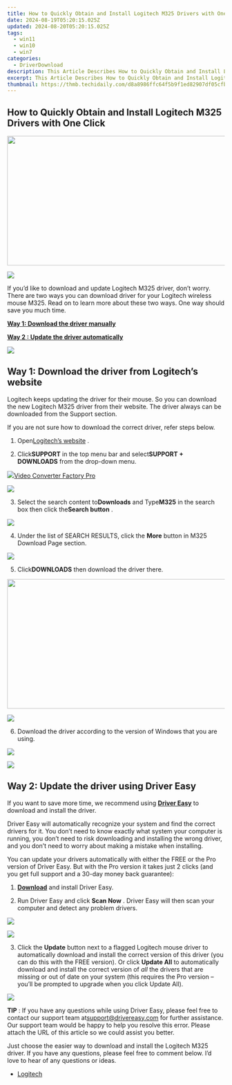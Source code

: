 ```yaml
---
title: How to Quickly Obtain and Install Logitech M325 Drivers with One Click
date: 2024-08-19T05:20:15.025Z
updated: 2024-08-20T05:20:15.025Z
tags:
  - win11
  - win10
  - win7
categories:
  - DriverDownload
description: This Article Describes How to Quickly Obtain and Install Logitech M325 Drivers with One Click
excerpt: This Article Describes How to Quickly Obtain and Install Logitech M325 Drivers with One Click
thumbnail: https://thmb.techidaily.com/d8a8986ffc64f5b9f1ed82907df05cfbb6ea0430e2e16e044f40c48677d34e36.jpg
---
```


## How to Quickly Obtain and Install Logitech M325 Drivers with One Click

<!-- affiliate ads begin -->
<a href="https://25home.pxf.io/c/5597632/2090698/16836" target="_top" id="2090698"><img src="//a.impactradius-go.com/display-ad/16836-2090698" border="0" alt="" width="720" height="300"/></a>
<!-- affiliate ads end -->
![](https://images.drivereasy.com/wp-content/uploads/2017/05/img_591ab36e32261.jpg)

 If you’d like to download and update Logitech M325 driver, don’t worry. There are two ways you can download driver for your Logitech wireless mouse M325\. Read on to learn more about these two ways. One way should save you much time.

**[Way 1: Download the driver manually](https://tools.techidaily.com/drivereasy/download/)**

**[Way 2 : Update the driver automatically](https://tools.techidaily.com/drivereasy/download/)**

<!-- affiliate ads begin -->
<a href="https://store.nero.com/order/checkout.php?PRODS=42296985&QTY=1&AFFILIATE=108875&CART=1"><img src="https://secure.avangate.com/images/merchant/9cea886b9f44a3c2df1163730ab64994/products/copy_nero_burning_rom_cart.png" border="0">
</a>
<!-- affiliate ads end -->
## **Way 1: Download the driver from Logitech’s website**

 Logitech keeps updating the driver for their mouse. So you can download the new Logitech M325 driver from their website. The driver always can be downloaded from the Support section.

 If you are not sure how to download the correct driver, refer steps below.

 1) Open[Logitech’s website](https://tools.techidaily.com/drivereasy/download/) .

 2) Click**SUPPORT** in the top menu bar and select**SUPPORT + DOWNLOADS** from the drop-down menu.

<!-- affiliate ads begin -->
<a href="https://secure.2checkout.com/order/checkout.php?PRODS=4537547&QTY=1&AFFILIATE=108875&CART=1"><img src="https://secure.avangate.com/images/merchant/4b0a0290ad7df100b77e86839989a75e/products/vcfpro.png" border="0">Video Converter Factory Pro</a>
<!-- affiliate ads end -->
![](https://images.drivereasy.com/wp-content/uploads/2017/05/img_591ab6a590d0d.png)

 3) Select the search content to**Downloads** and Type**M325** in the search box then click the**Search button** .

![](https://images.drivereasy.com/wp-content/uploads/2017/05/img_591ab7cc5e3cf.jpg)

 4) Under the list of SEARCH RESULTS, click the **More** button in M325 Download Page section.

![](https://images.drivereasy.com/wp-content/uploads/2017/05/img_591aba32d1d4f.png)

 5) Click**DOWNLOADS** then download the driver there.

<!-- affiliate ads begin -->
<a href="https://aofit.pxf.io/c/5597632/1399701/16396" target="_top" id="1399701"><img src="//a.impactradius-go.com/display-ad/16396-1399701" border="0" alt="" width="960" height="300"/></a><img height="0" width="0" src="https://imp.pxf.io/i/5597632/1399701/16396" style="position:absolute;visibility:hidden;" border="0" />
<!-- affiliate ads end -->
![](https://images.drivereasy.com/wp-content/uploads/2017/05/img_591ab94938ada.jpg)

 6) Download the driver according to the version of Windows that you are using.

![](https://images.drivereasy.com/wp-content/uploads/2017/05/img_591aba8261487.jpg)

<!-- affiliate ads begin -->
<a href="https://secure.2checkout.com/order/checkout.php?PRODS=32667153&QTY=1&AFFILIATE=108875&CART=1"><img src="https://www.coolmuster.com/uploads/image/20201228/feature02.png" border="0"></a>
<!-- affiliate ads end -->
## **Way 2: Update the driver using Driver Easy**

 If you want to save more time, we recommend using **[Driver Easy](https://tools.techidaily.com/drivereasy/download/)**  to download and install the driver.

 Driver Easy will automatically recognize your system and find the correct drivers for it. You don’t need to know exactly what system your computer is running, you don’t need to risk downloading and installing the wrong driver, and you don’t need to worry about making a mistake when installing.

 You can update your drivers automatically with either the FREE or the Pro version of Driver Easy. But with the Pro version it takes just 2 clicks (and you get full support and a 30-day money back guarantee):

 1) **[Download](https://tools.techidaily.com/drivereasy/download/)**   and install Driver Easy.

 2) Run Driver Easy and click **Scan Now** . Driver Easy will then scan your computer and detect any problem drivers.

<!-- affiliate ads begin -->
<a href="https://store.movavi.com/affiliate.php?ACCOUNT=MOVAVI&AFFILIATE=108875&PATH=https%3A%2F%2Fwww.movavi.com%3FAFFILIATE%3D108875%26RESOURCE%3DMovavi%2BVideo%2BConverter%2BBox"><img src="https://mcusercontent.com/0885a03ded3d480dca9287f12/images/8020c1dc-518e-3bdf-6e7b-e6d1bdf1597b.jpg" border="0"></a>
<!-- affiliate ads end -->
![](https://images.drivereasy.com/wp-content/uploads/2018/06/img_5b177bcda5366.jpg)

 3) Click the **Update** button next to a flagged Logitech mouse driver to automatically download and install the correct version of this driver (you can do this with the FREE version). Or click **Update All**  to automatically download and install the correct version of _all_   the drivers that are missing or out of date on your system (this requires the Pro version – you’ll be prompted to upgrade when you click Update All).

![](https://images.drivereasy.com/wp-content/uploads/2018/06/img_5b177c50981ac.jpg)

**TIP** : If you have any questions while using Driver Easy, please feel free to contact our support team at[support@drivereasy.com](https://tools.techidaily.com/drivereasy/download/) for further assistance. Our support team would be happy to help you resolve this error. Please attach the URL of this article so we could assist you better.

 Just choose the easier way to download and install the Logitech M325 driver. If you have any questions, please feel free to comment below. I’d love to hear of any questions or ideas.

* [Logitech](https://tools.techidaily.com/drivereasy/download/)

<ins class="adsbygoogle"
     style="display:block"
     data-ad-format="autorelaxed"
     data-ad-client="ca-pub-7571918770474297"
     data-ad-slot="1223367746"></ins>



<ins class="adsbygoogle"
     style="display:block"
     data-ad-client="ca-pub-7571918770474297"
     data-ad-slot="8358498916"
     data-ad-format="auto"
     data-full-width-responsive="true"></ins>


